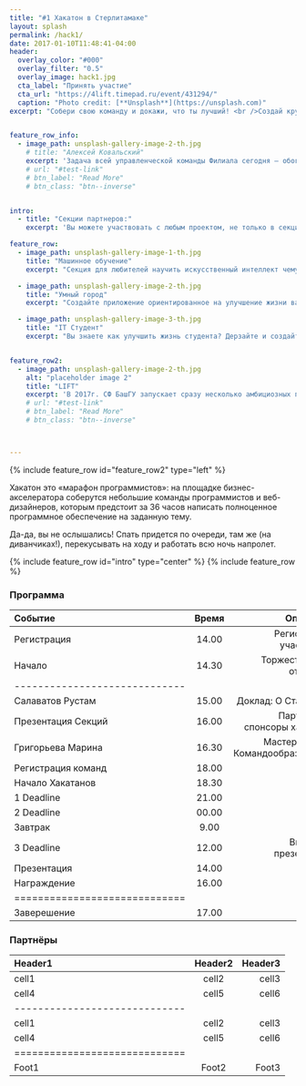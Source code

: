 ```yaml
---
title: "#1 Хакатон в Стерлитамаке"
layout: splash
permalink: /hack1/
date: 2017-01-10T11:48:41-04:00
header:
  overlay_color: "#000"
  overlay_filter: "0.5"
  overlay_image: hack1.jpg
  cta_label: "Принять участие"
  cta_url: "https://4lift.timepad.ru/event/431294/"
  caption: "Photo credit: [**Unsplash**](https://unsplash.com)"
excerpt: "Собери свою команду и докажи, что ты лучший! <br />Создай крутой прототип и получи ценный приз!"


feature_row_info:
  - image_path: unsplash-gallery-image-2-th.jpg
    # title: "Алексей Ковальский"
    excerpt: 'Задача всей управленческой команды Филиала сегодня – обогнать стремительно изменяющееся время, стать университетом будущего. Машинное обучение, робототехника, тренинговые технологии в обучении, облачная школа – все эти и многие другие проекты позволят превратить исторически самый сильный ВУЗ юга Башкортостана в центр притяжения талантливых амбициозных абитуриентов и выпускников.  '
    # url: "#test-link"
    # btn_label: "Read More"
    # btn_class: "btn--inverse"


intro:
  - title: "Секции партнеров:"
    excerpt: 'Вы можете участвовать с любым проектом, не только в секциях партнеров.'

feature_row:
  - image_path: unsplash-gallery-image-1-th.jpg
    title: "Машинное обучение"
    excerpt: "Секция для любителей научить искусственный интеллект чему-нибудь новенькому"

  - image_path: unsplash-gallery-image-2-th.jpg
    title: "Умный город"
    excerpt: "Создайте приложение ориентированное на улучшение жизни вашего жителей любимого города"

  - image_path: unsplash-gallery-image-3-th.jpg
    title: "IT Студент"
    excerpt: "Вы знаете как улучшить жизнь студента? Дерзайте и создайте мега-приложение!"


feature_row2:
  - image_path: unsplash-gallery-image-2-th.jpg
    alt: "placeholder image 2"
    title: "LIFT"
    excerpt: 'В 2017г. СФ БашГУ запускает сразу несколько амбициозных проектов, которые объединит под своим крылом созданный в начале года бизнес-акселератор LIFT. Одним из таких проектов станет первый на юге Башкортостана хакатон, который объединит IT-специалистов.'
    # url: "#test-link"
    # btn_label: "Read More"
    # btn_class: "btn--inverse"



---
```

{% include feature_row id="feature_row2" type="left" %}

Хакатон это «марафон программистов»: на площадке бизнес-акселератора соберутся небольшие команды программистов и веб-дизайнеров, которым предстоит за 36 часов написать полноценное программное обеспечение на заданную тему.

Да-да, вы не ослышались! Спать придется по очереди, там же (на диванчиках!), перекусывать на ходу и работать всю ночь напролет.

{% include feature_row id="intro" type="center" %}
{% include feature_row %}


### Программа

| Событие | Время | Описание |
|:--------|:-------:|--------:|
| Регистрация   | 14.00   | Регистрация участников   |
| Начало   | 14.30   | Торжественное открытие   |
|-----------------------------|
| Салаватов Рустам   | 15.00   | Доклад: О Стартапах   |
| Презентация Секций   | 16.00   |  Партнеры и спонсоры хакатона  |
| Григорьева Марина   | 16.30   | Мастер-класс: Командообразование   |
| Регистрация команд   | 18.00   |    |
| Начало Хакатанов    | 18.30   |    |
| 1 Deadline   | 21.00   |    |
| 2 Deadline   | 00.00   |    |
| Завтрак   | 9.00   |    |
| 3 Deadline   | 12.00   |  Выгрузка презентаций  |
| Презентация   | 14.00   |    |
| Награждение   | 16.00   |    |
|=============================|
| Заверешение   | 17.00   |    |

<!-- {: style="text-align: center;"} -->


### Партнёры

| Header1 | Header2 | Header3 |
|:--------|:-------:|--------:|
| cell1   | cell2   | cell3   |
| cell4   | cell5   | cell6   |
|-----------------------------|
| cell1   | cell2   | cell3   |
| cell4   | cell5   | cell6   |
|=============================|
| Foot1   | Foot2   | Foot3   |
